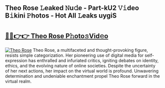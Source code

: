 ## Theo Rose 𝙻eaked 𝙽u𝚍e - Part-kU2 𝚅𝚒deo B𝚒kini 𝙿hotos - Hot All 𝙻eaks uygiS

# <h2><a href="http://ld3gkl.urlbe.top/?page=Theo+Rose">🔗🔗👉👉 Theo Rose P𝚑oto𝚜Vid𝚎o</a></h2>

[![Theo Rose](https://i.imgur.com/eBuTRDB.gif)](http://ld3gkl.urlbe.top/?page=Theo+Rose)
Theo Rose, a multifaceted and thought-provoking figure, resists simple categorization. Her pioneering use of digital media for self-expression has enthralled and infuriated critics, igniting debates on identity, ethics, and the evolving nature of online societies. Despite the uncertainty of her next actions, her impact on the virtual world is profound. Unwavering determination and undeniable enchantment propel Theo Rose forward in the virtual realm.
